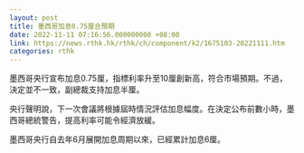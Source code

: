 ```yaml
---
layout: post
title: 墨西哥加息0.75厘合預期
date: 2022-11-11 07:16:56.000000000 +08:00
link: https://news.rthk.hk/rthk/ch/component/k2/1675103-20221111.htm
categories: rthk
---
```


墨西哥央行宣布加息0.75厘，指標利率升至10厘創新高，符合市場預期。不過，決定並不一致，副總裁支持加息半厘。

央行聲明說，下一次會議將根據屆時情況評估加息幅度。在決定公布前數小時，墨西哥總統警告，提高利率可能令經濟放緩。

墨西哥央行自去年6月展開加息周期以來，已經累計加息6厘。
